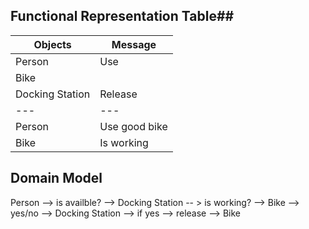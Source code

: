 ## Functional Representation Table##

| Objects   | Message |
|---        |---         |
|Person     |Use      |
|Bike       |         |
|Docking Station|Release|
|---        |---         |
|Person     |Use good bike|
|Bike       |Is working|

## Domain Model


Person --> is availble? --> Docking Station -- > is working? --> Bike --> yes/no --> Docking Station --> if yes --> release --> Bike




